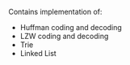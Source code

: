 Contains implementation of:
- Huffman coding and decoding
- LZW coding and decoding
- Trie
- Linked List
